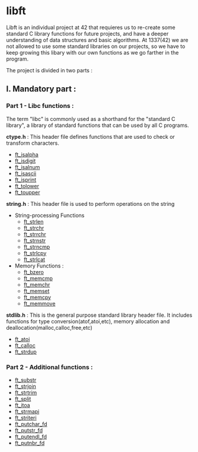 # libft

Libft is an individual project at 42 that requieres us to re-create some standard C library functions for future projects, and have a deeper understanding of data structures and basic algorithms. At 1337(42) we are not allowed to use some standard libraries on our projects, so we have to keep growing this libary with our own functions as we go farther in the program.

The project is divided in two parts :
## I. Mandatory part : 
### Part 1 - Libc functions :
The term "libc" is commonly used as a shorthand for the "standard C library", a library of standard functions that can be used by all C programs.

**ctype.h** : This header file defines functions that are used to check or transform characters.
- [ft_isalpha](https://github.com/yousrachakib/libft/blob/main/ft_isalpha.c)
- [ft_isdigit](https://github.com/yousrachakib/libft/blob/main/ft_isdigit.c)
- [ft_isalnum](https://github.com/yousrachakib/libft/blob/main/ft_isalnum.c)
- [ft_isascii](https://github.com/yousrachakib/libft/blob/main/ft_isascii.c)
- [ft_isprint](https://github.com/yousrachakib/libft/blob/main/ft_isprint.c)
- [ft_tolower](https://github.com/yousrachakib/libft/blob/main/ft_tolower.c)
- [ft_toupper](https://github.com/yousrachakib/libft/blob/main/ft_toupper.c)

**string.h** : This header file is used to perform operations on the string
- String-processing Functions
  - [ft_strlen](https://github.com/yousrachakib/libft/blob/main/ft_strlen.c)
  - [ft_strchr](https://github.com/yousrachakib/libft/blob/main/ft_strchr.c)
  - [ft_strrchr](https://github.com/yousrachakib/libft/blob/main/ft_strrchr.c)
  - [ft_strnstr](https://github.com/yousrachakib/libft/blob/main/ft_strnstr.c)
  - [ft_strncmp](https://github.com/yousrachakib/libft/blob/main/ft_strncmp.c)
  - [ft_strlcpy](https://github.com/yousrachakib/libft/blob/main/ft_strlcpy.c)
  - [ft_strlcat](https://github.com/yousrachakib/libft/blob/main/ft_strlcat.c)
- Memory Functions : 
  - [ft_bzero](https://github.com/yousrachakib/libft/blob/main/ft_bzero.c)
  - [ft_memcmp](https://github.com/yousrachakib/libft/blob/main/ft_memcmp.c)
  - [ft_memchr](https://github.com/yousrachakib/libft/blob/main/ft_memchr.c)
  - [ft_memset](https://github.com/yousrachakib/libft/blob/main/ft_memset.c)
  - [ft_memcpy](https://github.com/yousrachakib/libft/blob/main/ft_memcpy.c)
  - [ft_memmove](https://github.com/yousrachakib/libft/blob/main/ft_memmove.c)
  
**stdlib.h** : This is the general purpose standard library header file. It includes functions for type conversion(atof,atoi,etc), memory allocation and deallocation(malloc,calloc,free,etc)
  - [ft_atoi](https://github.com/yousrachakib/libft/blob/main/ft_atoi.c)
  - [ft_calloc](https://github.com/yousrachakib/libft/blob/main/ft_calloc.c)
  - [ft_strdup](https://github.com/yousrachakib/libft/blob/main/ft_strdup.c)
  
  ### Part 2 - Additional functions :
- [ft_substr](https://github.com/yousrachakib/libft/blob/main/ft_substr.c)
- [ft_strjoin](https://github.com/yousrachakib/libft/blob/main/ft_strjoin.c)
- [ft_strtrim](https://github.com/yousrachakib/libft/blob/main/ft_strtrim.c)
- [ft_split](https://github.com/yousrachakib/libft/blob/main/ft_split.c)
- [ft_itoa](https://github.com/yousrachakib/libft/blob/main/ft_itoa.c)
- [ft_strmapi](https://github.com/yousrachakib/libft/blob/main/ft_strmapi.c)
- [ft_striteri](https://github.com/yousrachakib/libft/blob/main/ft_striteri.c)
- [ft_putchar_fd](https://github.com/yousrachakib/libft/blob/main/ft_putchar_fd.c)
- [ft_putstr_fd](https://github.com/yousrachakib/libft/blob/main/ft_putstr_fd.c)
- [ft_putendl_fd](https://github.com/yousrachakib/libft/blob/main/ft_putendl_fd.c)
- [ft_putnbr_fd](https://github.com/yousrachakib/libft/blob/main/ft_putnbr_fd.c)